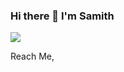 ### Hi there 👋 I'm Samith

<img src="https://github-readme-stats.vercel.app/api?username=Samith-Sankalpa&&show_icons=true&title_color=5350f4&icon_color=5350f4&text_color=000000&bg_color=ffffff">

Reach Me, <br>

<a href="mailto:samith.wss@gmail.com"><img src="https://cdn-icons-png.flaticon.com/32/732/732200.png" alt=""></a>&nbsp;&nbsp;&nbsp;&nbsp;
<a href="https://www.linkedin.com/in/samith-sankalpa-389728189/"><img src="https://cdn-icons-png.flaticon.com/32/2111/2111499.png" alt=""></a>&nbsp;&nbsp;&nbsp;&nbsp;
<a href="https://www.behance.net/samithsankalpa"><img src="https://cdn-icons-png.flaticon.com/32/1051/1051336.png" alt=""></a>&nbsp;&nbsp;&nbsp;&nbsp;
<a href="https://www.facebook.com/samith.sankalpa.14/"><img src="https://cdn-icons-png.flaticon.com/32/733/733547.png" alt=""></a>&nbsp;&nbsp;&nbsp;&nbsp;
<a href=""><img src="https://cdn-icons-png.flaticon.com/32/733/733579.png" alt=""></a>

